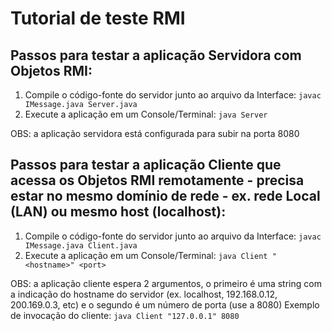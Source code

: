 # Tutorial de teste RMI

## Passos para testar a aplicação Servidora com Objetos RMI:

1. Compile o código-fonte do servidor junto ao arquivo da Interface: `javac IMessage.java Server.java`
2. Execute a aplicação em um Console/Terminal: `java Server`

OBS: a aplicação servidora está configurada para subir na porta 8080

## Passos para testar a aplicação Cliente que acessa os Objetos RMI remotamente - precisa estar no mesmo domínio de rede - ex. rede Local (LAN) ou mesmo host (localhost):

1. Compile o código-fonte do servidor junto ao arquivo da Interface: `javac IMessage.java Client.java`
2. Execute a aplicação em um Console/Terminal: `java Client "<hostname>" <port>`

OBS: a aplicação cliente espera 2 argumentos, o primeiro é uma string com a indicação do hostname do servidor (ex. localhost, 192.168.0.12, 200.169.0.3, etc) e o segundo é um número de porta (use a 8080)
Exemplo de invocação do cliente:
`java Client "127.0.0.1" 8080`
